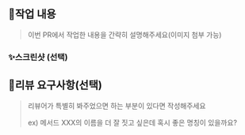 <!-- 깃 메세지 기반 제목 작성 -->
<!-- ################
# [✨feat]: 새로운 기능 추가
# [🐛fix]: 버그 수정
# [📝docs]: 문서 수정
# [♻️refactor]: 코드 리팩토링 (기능에 영향을 주지 않을 때)
# [💄style]: 코드 포맷팅, 세미콜론 누락, 코드 변경이 없는 경우
# [🎨design]: CSS 등 사용자 UI 디자인 변경
# [🔨chore]: 빌드 부분 혹은 패키지 매니저 수정사항
# [🔥remove]: 파일을 삭제하는 작업만 수행하는 경우
# [🚚rename]: 파일 혹은 폴더명 수정하거나 옮기는 경우
# [💬comment]: 필요한 주석 추가 및 변경
################ -->

## 📝작업 내용

> 이번 PR에서 작업한 내용을 간략히 설명해주세요(이미지 첨부 가능)

### ✨스크린샷 (선택)

## 💬리뷰 요구사항(선택)

> 리뷰어가 특별히 봐주었으면 하는 부분이 있다면 작성해주세요
>
> ex) 메서드 XXX의 이름을 더 잘 짓고 싶은데 혹시 좋은 명칭이 있을까요?
